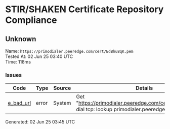# STIR/SHAKEN Certificate Repository Compliance

## Unknown

Name: `https://primodialer.peeredge.com/cert/EdBhu8qK.pem`\
Tested At: 02 Jun 25 03:40 UTC\
Time: 118ms

### Issues

| Code | Type | Source | Details |
|------|------|--------|---------|
| [e_bad_url](../../ISSUES/e_bad_url/README.md) | error | System | Get "https://primodialer.peeredge.com/cert/EdBhu8qK.pem": dial tcp: lookup primodialer.peeredge.com: no such host |

Generated: 02 Jun 25 03:45 UTC